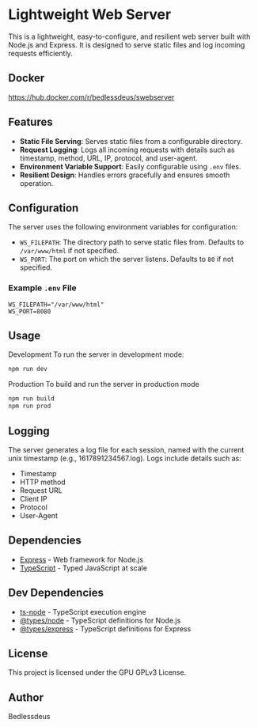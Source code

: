# Lightweight Web Server
This is a lightweight, easy-to-configure, and resilient web server built with Node.js and Express. It is designed to serve static files and log incoming requests efficiently.

## Docker
https://hub.docker.com/r/bedlessdeus/swebserver

## Features
- **Static File Serving**: Serves static files from a configurable directory.
- **Request Logging**: Logs all incoming requests with details such as timestamp, method, URL, IP, protocol, and user-agent.
- **Environment Variable Support**: Easily configurable using `.env` files.
- **Resilient Design**: Handles errors gracefully and ensures smooth operation.

## Configuration
The server uses the following environment variables for configuration:

- `WS_FILEPATH`: The directory path to serve static files from. Defaults to `/var/www/html` if not specified.
- `WS_PORT`: The port on which the server listens. Defaults to `80` if not specified.

### Example `.env` File
```env
WS_FILEPATH="/var/www/html"
WS_PORT=8080
```

## Usage
Development
To run the server in development mode:
```sh
npm run dev
```

Production
To build and run the server in production mode
```sh
npm run build
npm run prod
```

## Logging
The server generates a log file for each session, named with the current unix timestamp (e.g., 1617891234567.log). Logs include details such as:

* Timestamp
* HTTP method
* Request URL
* Client IP
* Protocol
* User-Agent

## Dependencies
* [Express](https://expressjs.com/) - Web framework for Node.js
* [TypeScript](https://www.typescriptlang.org/) - Typed JavaScript at scale

## Dev Dependencies
* [ts-node](https://github.com/TypeStrong/ts-node) - TypeScript execution engine
* [@types/node](https://www.npmjs.com/package/@types/node) - TypeScript definitions for Node.js
* [@types/express](https://www.npmjs.com/package/@types/express) - TypeScript definitions for Express

## License
This project is licensed under the GPU GPLv3 License.

## Author
Bedlessdeus
